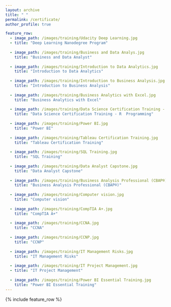 ```yaml
---
layout: archive
title: " "
permalink: /certificate/
author_profile: true

feature_row:
  - image_path: /images/training/Udacity Deep Learning.jpg
  - title: "Deep Learning Nanodegree Program"
    
  - image_path: /images/training/Business and Data Analys.jpg
    title: "Business and Data Analyst"
    
  - image_path: /images/training/Introduction to Data Analytics.jpg
    title: "Introduction to Data Analytics"
  
  - image_path: /images/training/Introduction to Business Analysis.jpg
    title: "Introduction to Business Analysis"
  
  - image_path: /images/training/Business Analytics with Excel.jpg
    title: "Business Analytics with Excel"
      
  - image_path: /images/training/Data Science Certification Training - R  Programming.jpg
    title: "Data Science Certification Training - R  Programming"
  
  - image_path: /images/training/Power BI.jpg
    title: "Power BI"
  
  - image_path: /images/training/Tableau Certification Training.jpg
    title: "Tableau Certification Training"
  
  - image_path: /images/training/SQL Training.jpg
    title: "SQL Training"
  
  - image_path: /images/training/Data Analyst Capstone.jpg
    title: "Data Analyst Capstone"
  
  - image_path: /images/training/Business Analysis Professional (CBAP®).jpg
    title: "Business Analysis Professional (CBAP®)"
  
  - image_path: /images/training/Computer vision.jpg
    title: "Computer vision"
  
  - image_path: /images/training/CompTIA A+.jpg
    title: "CompTIA A+"
  
  - image_path: /images/training/CCNA.jpg
    title: "CCNA"
  
  - image_path: /images/training/CCNP.jpg
    title: "CCNP"
  
  - image_path: /images/training/IT Management Risks.jpg
    title: "IT Management Risks"
  
  - image_path: /images/training/IT Project Management.jpg
  - title: "IT Project Management"
  
  - image_path: /images/training/Power BI Essential Training.jpg
    title: "Power BI Essential Training"
---
```


{% include feature_row %}
